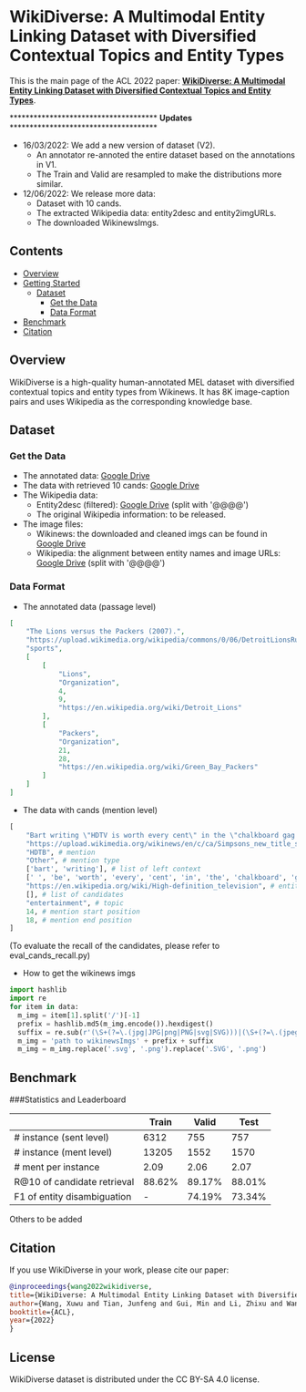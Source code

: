 

# WikiDiverse: A Multimodal Entity Linking Dataset with Diversified Contextual Topics and Entity Types




This is the main page of the ACL 2022 paper:  [**WikiDiverse: A Multimodal Entity Linking Dataset with Diversified Contextual Topics and Entity Types**]().



\*\*\*\*\*\*\*\*\*\*\*\*\*\*\*\*\*\*\*\*\*\*\*\*\*\*\*\*\*\*\*\*\*\*\*\*\* **Updates** \*\*\*\*\*\*\*\*\*\*\*\*\*\*\*\*\*\*\*\*\*\*\*\*\*\*\*\*\*\*\*\*\*\*\*\*\*

- 16/03/2022: We add a new version of dataset (V2). 
    * An annotator re-annoted the entire dataset based on the annotations in V1.
    * The Train and Valid are resampled to make the distributions more similar. 
- 12/06/2022: We release more data: 
    * Dataset with 10 cands.
    * The extracted Wikipedia data: entity2desc and entity2imgURLs.
    * The downloaded WikinewsImgs.


## Contents

- [Overview](#overview)
- [Getting Started](#requirements)
  - [Dataset](#Dataset)
    - [Get the Data](#get-the-data)
    - [Data Format](Data-format)
- [Benchmark](#benchmark)
- [Citation](#Citation)

## Overview

WikiDiverse is a high-quality human-annotated MEL dataset with diversified contextual topics and entity types from Wikinews. It has 8K image-caption pairs and uses Wikipedia as the corresponding knowledge base.


## Dataset 

### Get the Data

- The annotated data: [Google Drive](https://drive.google.com/file/d/1jsoa994_8tW9X19pb1cISKrMG8hTwItv/view?usp=sharing)
- The data with retrieved 10 cands: [Google Drive](https://drive.google.com/file/d/1ATTF_AzYAnUlM1N84S_dtFu-y867CELY/view?usp=sharing)
- The Wikipedia data: 
    * Entity2desc (filtered): [Google Drive](https://drive.google.com/file/d/1LKjcWrU6YdFfLX6iKi0cFKtyhf4t2bbe/view?usp=sharing) (split with '@@@@')
    * The original Wikipedia information: to be released.
- The image files:
    * Wikinews: the downloaded and cleaned imgs can be found in [Google Drive](https://drive.google.com/file/d/1Xg7HxKbvhfKWrrHOYi2-59tE634ILTph/view?usp=sharing)
    * Wikipedia: the alignment between entity names and image URLs: [Google Drive](https://drive.google.com/file/d/1ukoThqll410GG3P0I7-29kg299OzYgOT/view?usp=sharing) (split with '@@@@')

### Data Format

- The annotated data (passage level)
```json
[
    "The Lions versus the Packers (2007).",
    "https://upload.wikimedia.org/wikipedia/commons/0/06/DetroitLionsRunningPlay-2007.jpg",
    "sports",
    [
        [
            "Lions",
            "Organization",
            4,
            9,
            "https://en.wikipedia.org/wiki/Detroit_Lions"
        ],
        [
            "Packers",
            "Organization",
            21,
            28,
            "https://en.wikipedia.org/wiki/Green_Bay_Packers"
        ]
    ]
]
```

- The data with cands (mention level)
```python
[
    "Bart writing \"HDTV is worth every cent\" in the \"chalkboard gag.\".", # sentence
    "https://upload.wikimedia.org/wikinews/en/c/ca/Simpsons_new_title_sequence_screenshot.png", # img_url
    "HDTB", # mention
    "Other", # mention type
    ['bart', 'writing'], # list of left context
    [' ', 'be', 'worth', 'every', 'cent', 'in', 'the', 'chalkboard', 'gag'], # list of right context
    "https://en.wikipedia.org/wiki/High-definition_television", # entity url
    [], # list of candidates
    "entertainment", # topic
    14, # mention start position
    18, # mention end position
]
```
  (To evaluate the recall of the candidates, please refer to eval_cands_recall.py)

- How to get the wikinews imgs
```python
import hashlib
import re
for item in data:
  m_img = item[1].split('/')[-1]
  prefix = hashlib.md5(m_img.encode()).hexdigest()
  suffix = re.sub(r'(\S+(?=\.(jpg|JPG|png|PNG|svg|SVG)))|(\S+(?=\.(jpeg|JPEG)))', '', m_img)
  m_img = 'path to wikinewsImgs' + prefix + suffix
  m_img = m_img.replace('.svg', '.png').replace('.SVG', '.png')
```

## Benchmark

###Statistics and Leaderboard

|        |  Train  |  Valid  |   Test  |
|  ----  |   ----  |   ----  |   ----  |
| # instance (sent level)  | 6312 | 755 | 757 |
| # instance (ment level)  | 13205 | 1552 | 1570 |
| # ment per instance      | 2.09 | 2.06 | 2.07 |
| R@10 of candidate retrieval  | 88.62% | 89.17% | 88.01% |
| F1 of entity disambiguation  |   -    | 74.19% | 73.34% |


Others to be added


## Citation

If you use WikiDiverse in your work, please cite our paper:

```bibtex
@inproceedings{wang2022wikidiverse,
title={WikiDiverse: A Multimodal Entity Linking Dataset with Diversified Contextual Topics and Entity Types},
author={Wang, Xuwu and Tian, Junfeng and Gui, Min and Li, Zhixu and Wang, Rui and Yan, Ming and Chen, Lihan and Xiao, Yanghua},
booktitle={ACL},
year={2022}
}
```

## License

WikiDiverse dataset is distributed under the CC BY-SA 4.0 license.